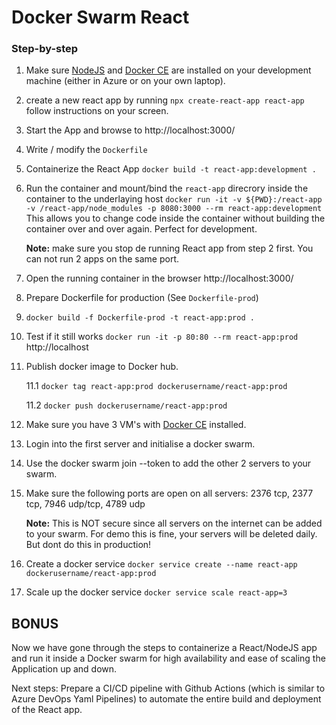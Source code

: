 # Docker Swarm React

### Step-by-step
1. Make sure [NodeJS](https://github.com/nodesource/distributions/blob/master/README.md#debinstall) and [Docker CE](https://docs.docker.com/install/linux/docker-ce/ubuntu/) are installed on your development machine (either in Azure or on your own laptop).
2. create a new react app by running `npx create-react-app react-app` follow instructions on your screen.
3. Start the App and browse to http://localhost:3000/
4. Write / modify the `Dockerfile`
5. Containerize the React App `docker build -t react-app:development .`
6. Run the container and mount/bind the `react-app` direcrory inside the container to the underlaying host `docker run -it -v ${PWD}:/react-app -v /react-app/node_modules -p 8080:3000 --rm react-app:development`
This allows you to change code inside the container without building the container over and over again. Perfect for development.

    **Note:** make sure you stop de running React app from step 2 first. You can not run 2 apps on the same port.
7. Open the running container in the browser http://localhost:3000/

8. Prepare Dockerfile for production (See `Dockerfile-prod`)
9. `docker build -f Dockerfile-prod -t react-app:prod .`
10. Test if it still works `docker run -it -p 80:80 --rm react-app:prod` http://localhost
11. Publish docker image to Docker hub.

    11.1 `docker tag react-app:prod dockerusername/react-app:prod`

    11.2 `docker push dockerusername/react-app:prod`

12. Make sure you have 3 VM's with [Docker CE](https://docs.docker.com/install/linux/docker-ce/ubuntu/) installed.
13. Login into the first server and initialise a docker swarm.
14. Use the docker swarm join --token <workerToken> to add the other 2 servers to your swarm.
15. Make sure the following ports are open on all servers: 2376 tcp, 2377 tcp, 7946 udp/tcp, 4789 udp

    **Note:** This is NOT secure since all servers on the internet can be added to your swarm. For demo this is fine, your servers will be deleted daily. But dont do this in production!
16. Create a docker service `docker service create --name react-app dockerusername/react-app:prod`
17. Scale up the docker service `docker service scale react-app=3`

## BONUS

Now we have gone through the steps to containerize a React/NodeJS app and run it inside a Docker swarm for high availability and ease of scaling the Application up and down.

Next steps: Prepare a CI/CD pipeline with Github Actions (which is similar to Azure DevOps Yaml Pipelines) to automate the entire build and deployment of the React app.